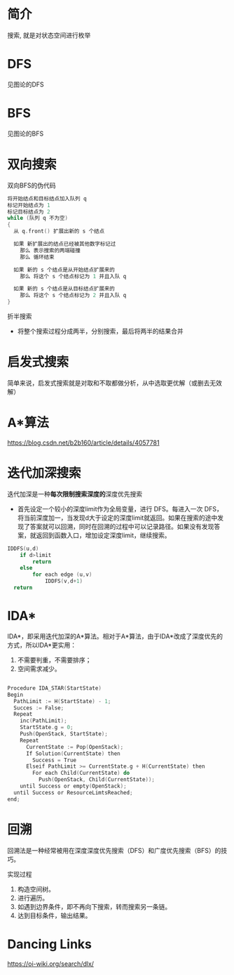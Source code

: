 # 简介

搜索, 就是对状态空间进行枚举

# DFS

见图论的DFS

# BFS

见图论的BFS

# 双向搜索

双向BFS的伪代码

```c
将开始结点和目标结点加入队列 q
标记开始结点为 1
标记目标结点为 2
while (队列 q 不为空)
{
  从 q.front() 扩展出新的 s 个结点

  如果 新扩展出的结点已经被其他数字标记过
    那么 表示搜索的两端碰撞
    那么 循环结束

  如果 新的 s 个结点是从开始结点扩展来的
    那么 将这个 s 个结点标记为 1 并且入队 q 

  如果 新的 s 个结点是从目标结点扩展来的
    那么 将这个 s 个结点标记为 2 并且入队 q
}
```

折半搜索

* 将整个搜索过程分成两半，分别搜索，最后将两半的结果合并

# 启发式搜索

简单来说，启发式搜索就是对取和不取都做分析，从中选取更优解（或删去无效解）

# A*算法

https://blog.csdn.net/b2b160/article/details/4057781

# 迭代加深搜索

迭代加深是一种**每次限制搜索深度的**深度优先搜索

* 首先设定一个较小的深度limit作为全局变量，进行 DFS。每进入一次 DFS，将当前深度加一，当发现d大于设定的深度limit就返回。如果在搜索的途中发现了答案就可以回溯，同时在回溯的过程中可以记录路径。如果没有发现答案，就返回到函数入口，增加设定深度limit，继续搜索。

```c
IDDFS(u,d)
    if d>limit
        return
    else
        for each edge (u,v)
            IDDFS(v,d+1)
  return
```

# IDA\*

IDA\*，即采用迭代加深的A\*算法。相对于A\*算法，由于IDA\*改成了深度优先的方式，所以IDA\*更实用：

1. 不需要判重，不需要排序；
2. 空间需求减少。

```c

Procedure IDA_STAR(StartState)
Begin
  PathLimit := H(StartState) - 1;
  Succes := False;
  Repeat
    inc(PathLimit);
    StartState.g = 0;
    Push(OpenStack, StartState);
    Repeat
      CurrentState := Pop(OpenStack);
      If Solution(CurrentState) then
        Success = True
      Elseif PathLimit >= CurrentState.g + H(CurrentState) then
        For each Child(CurrentState) do
          Push(OpenStack, Child(CurrentState));
    until Success or empty(OpenStack);
  until Success or ResourceLimtsReached;
end;
```

# 回溯

回溯法是一种经常被用在深度深度优先搜索（DFS）和广度优先搜索（BFS）的技巧。

实现过程

1. 构造空间树。
2. 进行遍历。
3. 如遇到边界条件，即不再向下搜索，转而搜索另一条链。
4. 达到目标条件，输出结果。

# Dancing Links

https://oi-wiki.org/search/dlx/